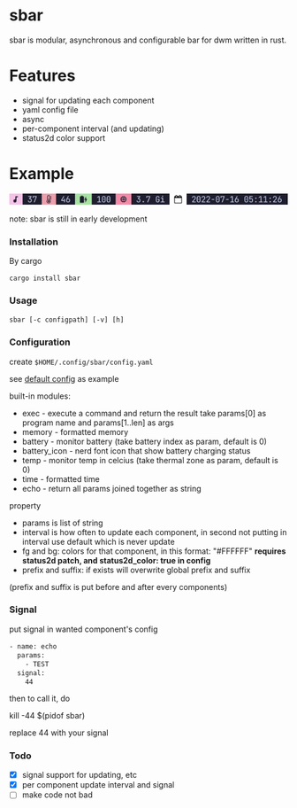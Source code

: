 # sbar

sbar is modular, asynchronous and configurable bar for dwm written in rust.

# Features

- signal for updating each component
- yaml config file
- async
- per-component interval (and updating)
- status2d color support

# Example

![example](pictures/example.png)

note: sbar is still in early development

### Installation

By cargo

    cargo install sbar


### Usage

    sbar [-c configpath] [-v] [h]

### Configuration

create `$HOME/.config/sbar/config.yaml`

see [default config](https://github.com/sleepntsheep/sbar/blob/main/src/config.rs#L1) as example

built-in modules:

- exec - execute a command and return the result
  take params[0] as program name and params[1..len] as args
- memory - formatted memory
- battery - monitor battery (take battery index as param, default is 0)
- battery_icon - nerd font icon that show battery charging status
- temp - monitor temp in celcius (take thermal zone as param, default is 0)
- time - formatted time
- echo - return all params joined together as string 

property
- params is list of string
- interval is how often to update each component, in second
  not putting in interval use default which is never update
- fg and bg: colors for that component, in this format: "#FFFFFF"
    **requires status2d patch, and status2d_color: true in config**
- prefix and suffix:  if exists will overwrite global prefix and suffix

(prefix and suffix is put before and after every components)

### Signal

put signal in wanted component's config 

    - name: echo
      params:
        - TEST
      signal:
        44

then to call it, do 

  kill -44 $(pidof sbar)

replace 44 with your signal

### Todo

- [x] signal support for updating, etc
- [x] per component update interval and signal
- [ ] make code not bad
